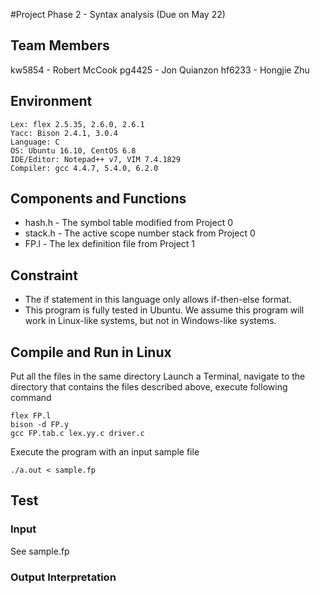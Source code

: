 #Project Phase 2 - Syntax analysis (Due on May 22)
## Team Members
kw5854 - Robert McCook
pg4425 - Jon Quianzon
hf6233 - Hongjie Zhu

## Environment
```
Lex: flex 2.5.35, 2.6.0, 2.6.1
Yacc: Bison 2.4.1, 3.0.4
Language: C
OS: Ubuntu 16.10, CentOS 6.8
IDE/Editor: Notepad++ v7, VIM 7.4.1829
Compiler: gcc 4.4.7, 5.4.0, 6.2.0
```

## Components and Functions
* hash.h - The symbol table modified from Project 0
* stack.h - The active scope number stack from Project 0
* FP.l - The lex definition file from Project 1

## Constraint
* The if statement in this language only allows if-then-else format.
* This program is fully tested in Ubuntu. We assume this program will work in Linux-like systems, but not in Windows-like systems.

## Compile and Run in Linux
Put all the files in the same directory 
Launch a Terminal, navigate to the directory that contains the files described above, execute following command
```
flex FP.l
bison -d FP.y
gcc FP.tab.c lex.yy.c driver.c
```
Execute the program with an input sample file
```
./a.out < sample.fp
```

## Test
### Input
See sample.fp
### Output Interpretation